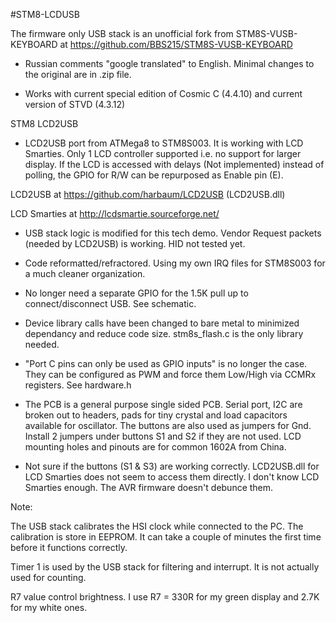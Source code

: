 #STM8-LCDUSB

The firmware only USB stack is an unofficial fork from STM8S-VUSB-KEYBOARD at https://github.com/BBS215/STM8S-VUSB-KEYBOARD

- Russian comments "google translated" to English.  Minimal changes to the original are in .zip file.

- Works with current special edition of Cosmic C (4.4.10) and current version of STVD (4.3.12)

STM8 LCD2USB

- LCD2USB port from ATMega8 to STM8S003. It is working with LCD Smarties.  Only 1 LCD controller supported i.e. no support for larger display. If the LCD is accessed with delays (Not implemented) instead of polling, the GPIO for R/W can be repurposed as Enable pin (E).

LCD2USB at https://github.com/harbaum/LCD2USB  (LCD2USB.dll)

LCD Smarties at http://lcdsmartie.sourceforge.net/

- USB stack logic is modified for this tech demo. Vendor Request packets (needed by LCD2USB) is working.  HID not tested yet.

- Code reformatted/refractored.  Using my own IRQ files for STM8S003 for a much cleaner organization.  

- No longer need a separate GPIO for the 1.5K pull up to connect/disconnect USB.  See schematic.

- Device library calls have been changed to bare metal to minimized dependancy and reduce code size.  stm8s_flash.c is the only library needed.

- "Port C pins can only be used as GPIO inputs" is no longer the case. They can be configured as PWM and force them Low/High via CCMRx registers.  See hardware.h

- The PCB is a general purpose single sided PCB. Serial port, I2C are broken out to headers, pads for tiny crystal and load capacitors available for oscillator. 
The buttons are also used as jumpers for Gnd.  Install 2 jumpers under buttons S1 and S2 if they are not used.  LCD mounting holes and pinouts are for common 1602A from China.

- Not sure if the buttons (S1 & S3) are working correctly. LCD2USB.dll for LCD Smarties does not seem to access them directly. I don't know LCD Smarties enough.  The AVR firmware doesn't debunce them.

Note: 

The USB stack calibrates the HSI clock while connected to the PC. The calibration is store in EEPROM. It can take a couple of minutes the first time before it functions correctly.

Timer 1 is used by the USB stack for filtering and interrupt. It is not actually used for counting.

R7 value control brightness.  I use R7 = 330R for my green display and 2.7K for my white ones.

